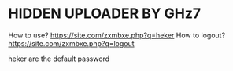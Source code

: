 # HIDDEN UPLOADER BY GHz7
How to use?
https://site.com/zxmbxe.php?q=heker
How to logout?
https://site.com/zxmbxe.php?q=logout

heker are the default password
